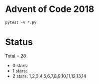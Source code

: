 Advent of Code 2018
===================

```pytest -v *.py```

Status
======

Total = 28

- 0 stars:
- 1 stars: 
- 2 stars: 1,2,3,4,5,6,7,8,9,10,11,12,13,14
